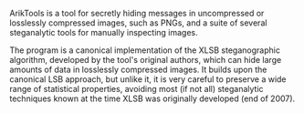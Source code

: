 ArikTools is a tool for secretly hiding messages in uncompressed or losslessly compressed images, such as PNGs, and a suite of several steganalytic tools for manually inspecting images.

The program is a canonical implementation of the XLSB steganographic algorithm, developed by the tool's original authors, which can hide large amounts of data in losslessly compressed images. It builds upon the canonical LSB approach, but unlike it, it is very careful to preserve a wide range of statistical properties, avoiding most (if not all) steganalytic techniques known at the time XLSB was originally developed (end of 2007).